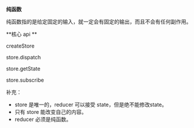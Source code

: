 **纯函数**

纯函数指的是给定固定的输入，就一定会有固定的输出，而且不会有任何副作用。

**核心 api **

createStore

store.dispatch

store.getState

store.subscribe

补充：

* store 是唯一的，reducer 可以接受 state，但是绝不能修改state。
* 只有 store 能改变自己的内容。
* reducer 必须是纯函数。

